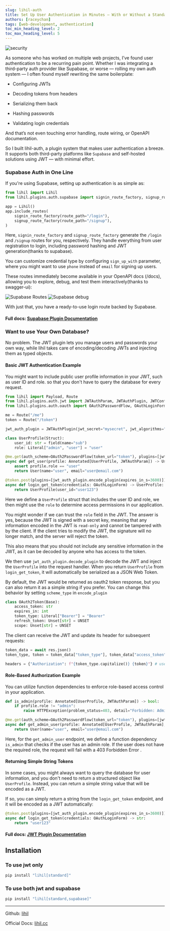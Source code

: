 ```yaml
---
slug: lihil-auth
title: Set Up User Authentication in Minutes — With or Without a Standalone Database Using lihil-auth
authors: [raceychan]
tags: [web-development, authentication]
toc_min_heading_level: 2
toc_max_heading_level: 5
---
```


![security](./security.jpg)

As someone who has worked on multiple web projects, I’ve found user authentication to be a recurring pain point. Whether I was integrating a third-party auth provider like Supabase, or worse — rolling my own auth system — I often found myself rewriting the same boilerplate:

- Configuring JWTs

- Decoding tokens from headers
- Serializing them back
- Hashing passwords
- Validating login credentials

And that’s not even touching error handling, route wiring, or OpenAPI documentation.

So I built lihil-auth, a plugin system that makes user authentication a breeze. It supports both third-party platforms like `Supabase` and self-hosted solutions using JWT — with minimal effort.

<!-- truncate -->

### Supabase Auth in One Line

If you're using Supabase, setting up authentication is as simple as:

```python
from lihil import Lihil
from lihil.plugins.auth.supabase import signin_route_factory, signup_route_factory

app = Lihil()
app.include_routes(
    signin_route_factory(route_path="/login"),
    signup_route_factory(route_path="/signup"),
)
```

Here, `signin_route_factory` and `signup_route_factory` generate the `/login` and `/signup` routes for you, respectively. They handle everything from user registration to login, including password hashing and JWT generation(thanks to supabase).

You can customize credential type by configuring `sign_up_with` parameter, where you might want to use `phone` instead of `email` for signing up users.

These routes immediately become available in your OpenAPI docs (/docs), allowing you to explore, debug, and test them interactively(thanks to swagger-ui):

![Supabase Routes](./openapi_supabase_routes.png)
![Supabase debug](./openapi_supabase_debug.png)

With just that, you have a ready-to-use login route backed by Supabase.

#### Full docs: [Supabase Plugin Documentation](https://lihil.cc/docs/advance/plugin/supabase)

### Want to use Your Own Database?

No problem. The JWT plugin lets you manage users and passwords your own way, while lihil takes care of encoding/decoding JWTs and injecting them as typed objects.

#### Basic JWT Authentication Example

You might want to include public user profile information in your JWT, such as user ID and role.
so that you don't have to query the database for every request.

```python
from lihil import Payload, Route
from lihil.plugins.auth.jwt import JWTAuthParam, JWTAuthPlugin, JWTConfig
from lihil.plugins.auth.oauth import OAuth2PasswordFlow, OAuthLoginForm

me = Route("/me")
token = Route("/token")

jwt_auth_plugin = JWTAuthPlugin(jwt_secret="mysecret", jwt_algorithms="HS256")

class UserProfile(Struct):
    user_id: str = field(name="sub")
    role: Literal["admin", "user"] = "user"

@me.get(auth_scheme=OAuth2PasswordFlow(token_url="token"), plugins=[jwt_auth_plugin.decode_plugin])
async def get_user(profile: Annotated[UserProfile, JWTAuthParam]) -> User:
    assert profile.role == "user"
    return User(name="user", email="user@email.com")

@token.post(plugins=[jwt_auth_plugin.encode_plugin(expires_in_s=3600)])
async def login_get_token(credentials: OAuthLoginForm) -> UserProfile:
    return UserProfile(user_id="user123")
```

Here we define a `UserProfile` struct that includes the user ID and role, we then might use the `role` to determine access permissions in our application.

You might wonder if we can trust the `role` field in the JWT. The answer is yes, because the JWT is signed with a secret key, meaning that any information
encoded in the JWT is `read-only` and cannot be tampered with by the client. If the client tries to modify the JWT, the signature will no longer match, and the server will reject the token.

This also means that you should not include any sensitive information in the JWT, as it can be decoded by anyone who has access to the token.

We then use `jwt_auth_plugin.decode_plugin` to decode the JWT and inject the `UserProfile` into the request handler.
When you return `UserProfile` from `login_get_token`, it will automatically be serialized as a JSON Web Token.

By default, the JWT would be returned as oauth2 token response, but you can also return it as a simple string if you prefer.
You can change this behavior by setting `scheme_type` in `encode_plugin`

```python
class OAuth2Token(Base):
    access_token: str
    expires_in: int
    token_type: Literal["Bearer"] = "Bearer"
    refresh_token: Unset[str] = UNSET
    scope: Unset[str] = UNSET
```

The client can receive the JWT and update its header for subsequent requests:

```python
token_data = await res.json()
token_type, token = token_data["token_type"], token_data["access_token"]

headers = {"Authorization": f"{token_type.capitalize()} {token}"} # use this header for subsequent requests
```

#### Role-Based Authorization Example

You can utilize function dependencies to enforce role-based access control in your application.

```python
def is_admin(profile: Annotated[UserProfile, JWTAuthParam]) -> bool:
    if profile.role != "admin":
        raise HTTPException(problem_status=403, detail="Forbidden: Admin access required")

@me.get(auth_scheme=OAuth2PasswordFlow(token_url="token"), plugins=[jwt_auth_plugin.decode_plugin])
async def get_admin_user(profile: Annotated[UserProfile, JWTAuthParam], _: Annotated[bool, use(is_admin)]) -> User:
    return User(name="user", email="user@email.com")
```

Here, for the `get_admin_user` endpoint, we define a function dependency `is_admin` that checks if the user has an admin role. If the user does not have the required role, the request will fail with a 403 Forbidden Error .

#### Returning Simple String Tokens

In some cases, you might always want to query the database for user information, and you don't need to return a structured object like `UserProfile`. Instead, you can return a simple string value that will be encoded as a JWT.

If so, you can simply return a string from the `login_get_token` endpoint, and it will be encoded as a JWT automatically:

```python
@token.post(plugins=[jwt_auth_plugin.encode_plugin(expires_in_s=3600)])
async def login_get_token(credentials: OAuthLoginForm) -> str:
    return "user123"
```

#### Full docs: [JWT Plugin Documentation](https://lihil.cc/docs/advance/plugin/jwt)

## Installation

### To use jwt only

```bash
pip install "lihil[standard]"
```

### To use both jwt and supabase

```bash
pip install "lihil[standard,supabase]"
```

---

Github: [lihil](https://github.com/raceychan/lihil)

Official Docs: [lihil.cc](https://lihil.cc)
